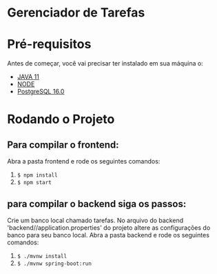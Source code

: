 # Gerenciador de Tarefas

# Pré-requisitos

Antes de começar, você vai precisar ter instalado em sua máquina o:
* [JAVA 11](https://www.java.com/en/download/)
* [NODE](https://nodejs.org/en) 
* [PostgreSQL 16.0](https://www.postgresql.org/)

# Rodando o Projeto

## Para compilar o frontend:
Abra a pasta frontend e rode os seguintes comandos:
1. ```$ npm install```
2. ```$ npm start```

## para compilar o backend siga os passos:
Crie um banco local chamado tarefas.
No arquivo do backend 'backend//application.properties' do projeto altere as configurações do banco para seu banco local.
Abra a pasta backend e rode os seguintes comandos:
1. ```$ ./mvnw install```
2. ```$ ./mvnw spring-boot:run```
